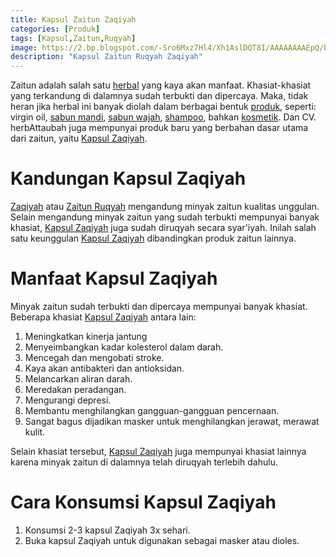 ```yaml
---
title: Kapsul Zaitun Zaqiyah
categories: [Produk]
tags: [Kapsul,Zaitun,Ruqyah]
image: https://2.bp.blogspot.com/-Sro6Mxz7Hl4/Xh1AslDQT8I/AAAAAAAAEpQ/bmZ1b1OWbEw_xfFJwjTSX_0qyj90x8DlwCKgBGAsYHg/s1600/201910-produk-zaqiyah.png
description: "Kapsul Zaitun Ruqyah Zaqiyah"
---
```


<div class="paraph">Zaitun adalah salah satu <a href="/categories/produk">herbal</a> yang kaya akan manfaat. Khasiat-khasiat yang terkandung di dalamnya sudah terbukti dan dipercaya. Maka, tidak heran jika herbal ini banyak diolah dalam berbagai bentuk <a href="/categories/produk">produk</a>, seperti: virgin oil, <a href="/posts/sabun-mandi-dq0">sabun mandi</a>, <a href="/posts/sabun-wajah-bbk">sabun wajah</a>, <a href="/posts/sampo-herba-sinergi-9kk">shampoo</a>, bahkan <a href="/tags/estetik">kosmetik</a>. Dan CV. herbAttaubah juga mempunyai produk baru yang berbahan dasar utama dari zaitun, yaitu <a href="/posts/kapsul-zaqiyah-alh" title="Kapsul Zaqiyah Attaubah">Kapsul Zaqiyah</a>.</div>

<h1>Kandungan Kapsul Zaqiyah</h1>

<div class="paraph"><a href="/posts/kapsul-zaqiyah-alh" title="Kapsul Zaqiyah Attaubah">Zaqiyah</a> atau <a href="/posts/kapsul-zaqiyah-alh" title="Kapsul Zaqiyah Attaubah">Zaitun Ruqyah</a> mengandung minyak zaitun kualitas unggulan. Selain mengandung minyak zaitun yang sudah terbukti mempunyai banyak khasiat, <a href="/posts/kapsul-zaqiyah-alh" title="Kapsul Zaqiyah Attaubah">Kapsul Zaqiyah</a> juga sudah diruqyah secara syar'iyah. Inilah salah satu keunggulan <a href="/posts/kapsul-zaqiyah-alh" title="Kapsul Zaqiyah Attaubah">Kapsul Zaqiyah</a> dibandingkan produk zaitun lainnya.</div>

<h1>Manfaat Kapsul Zaqiyah</h1>

<div class="paraph">Minyak zaitun sudah terbukti dan dipercaya mempunyai banyak khasiat. Beberapa khasiat <a href="/posts/kapsul-zaqiyah-alh" title="Kapsul Zaqiyah Attaubah">Kapsul Zaqiyah</a> antara lain:</div>

<ol><li>Meningkatkan kinerja jantung</li>
    <li>Menyeimbangkan kadar kolesterol dalam darah.</li>
    <li>Mencegah dan mengobati stroke.</li>
    <li>Kaya akan antibakteri dan antioksidan.</li>
    <li>Melancarkan aliran darah.</li>
    <li>Meredakan peradangan.</li>
    <li>Mengurangi depresi.</li>
    <li>Membantu menghilangkan gangguan-gangguan pencernaan.</li>
    <li>Sangat bagus dijadikan masker untuk menghilangkan jerawat, merawat kulit.</li></ol>

<div class="paraph">Selain khasiat tersebut, <a href="/posts/kapsul-zaqiyah-alh" title="Kapsul Zaqiyah Attaubah">Kapsul Zaqiyah</a> juga mempunyai khasiat lainnya karena minyak zaitun di dalamnya telah diruqyah terlebih dahulu.</div>

<h1>Cara Konsumsi Kapsul Zaqiyah</h1>

<ol><li>Konsumsi 2-3 kapsul Zaqiyah 3x sehari.</li>
    <li>Buka kapsul Zaqiyah untuk digunakan sebagai masker atau dioles.</li></ol>